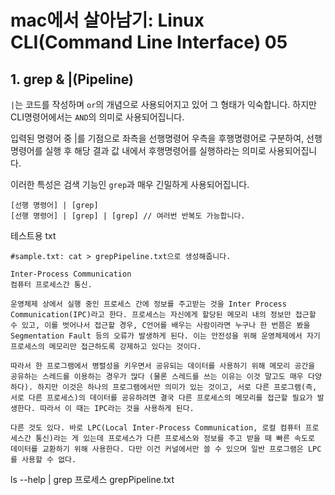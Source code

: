 # mac에서 살아남기: Linux CLI(Command Line Interface) 05

## 1. grep & |(Pipeline)

`|`는 코드를 작성하며 `or`의 개념으로 사용되어지고 있어 그 형태가 익숙합니다. 하지만 CLI명령어에서는 `AND`의 의미로 사용되어집니다.

 입력된 명령어 중 |를 기점으로 좌측을 선행명령어 우측을 후행명령어로 구분하여, 선행명령어를 실행 후 해당 결과 값 내에서 후행명령어를 실행하라는 의미로 사용되어집니다.

  이러한 특성은 검색 기능인 `grep`과 매우 긴밀하게 사용되어집니다.
```
[선행 명령어] | [grep] 
[선행 명령어] | [grep] | [grep] // 여러번 반복도 가능합니다.
```
  
  
테스트용 txt
```
#sample.txt: cat > grepPipeline.txt으로 생성해줍니다. 

Inter-Process Communication
컴퓨터 프로세스간 통신.

운영체제 상에서 실행 중인 프로세스 간에 정보를 주고받는 것을 Inter Process Communication(IPC)라고 한다. 프로세스는 자신에게 할당된 메모리 내의 정보만 접근할 수 있고, 이를 벗어나서 접근할 경우, C언어를 배우는 사람이라면 누구나 한 번쯤은 봤을 Segmentation Fault 등의 오류가 발생하게 된다. 이는 안전성을 위해 운영체제에서 자기 프로세스의 메모리만 접근하도록 강제하고 있다는 것이다.

따라서 한 프로그램에서 병렬성을 키우면서 공유되는 데이터를 사용하기 위해 메모리 공간을 공유하는 스레드를 이용하는 경우가 많다 (물론 스레드를 쓰는 이유는 이것 말고도 매우 다양하다). 하지만 이것은 하나의 프로그램에서만 의미가 있는 것이고, 서로 다른 프로그램(즉, 서로 다른 프로세스)의 데이터를 공유하려면 결국 다른 프로세스의 메모리를 접근할 필요가 발생한다. 따라서 이 때는 IPC라는 것을 사용하게 된다.

다른 것도 있다. 바로 LPC(Local Inter-Process Communication, 로컬 컴퓨터 프로세스간 통신)라는 게 있는데 프로세스가 다른 프로세스와 정보를 주고 받을 때 빠른 속도로 데이터를 교환하기 위해 사용한다. 다만 이건 커널에서만 쓸 수 있으며 일반 프로그램은 LPC를 사용할 수 없다.
```

ls --help | grep 프로세스 grepPipeline.txt
